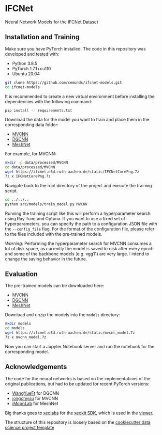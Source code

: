 IFCNet
==============================

Neural Network Models for the [IFCNet Dataset](https://ifcnet.e3d.rwth-aachen.de/)

## Installation and Training

Make sure you have PyTorch installed. The code in this repository was developed and tested with:

* Python 3.8.5
* PyTorch 1.7.1+cu110
* Ubuntu 20.04

```bash
git clone https://github.com/cemunds/ifcnet-models.git
cd ifcnet-models
```

It is recommended to create a new virtual environment before installing the dependencies with the following command:

```bash
pip install -r requirements.txt
```

Download the data for the model you want to train and place them in the corresponding data folder:

* [MVCNN](https://ifcnet.e3d.rwth-aachen.de/static/IFCNetCorePng.7z)
* [DGCNN](https://ifcnet.e3d.rwth-aachen.de/static/IFCNetCorePly.7z)
* [MeshNet](https://ifcnet.e3d.rwth-aachen.de/static/IFCNetCoreNpz.7z)

For example, for MVCNN:
```bash
mkdir -p data/processed/MVCNN
cd data/processed/MVCNN
wget https://ifcnet.e3d.rwth-aachen.de/static/IFCNetCorePng.7z
7z x IFCNetCorePng.7z
```

Navigate back to the root directory of the project and execute the training script.
```bash
cd ../../..
python src/models/train_model.py MVCNN
```
Running the training script like this will perform a hyperparameter search using Ray Tune and Optuna. If you want to use a fixed set of hyperparameters, you can specify the path to a configuration JSON file with the `--config_file` flag. For the format of the configuration file, please refer to the files included with the pre-trained models.

*Warning:* Performing the hyperparameter search for MVCNN consumes a lot of disk space, as currently the model is saved to disk after every epoch and some of the backbone models (e.g. vgg11) are very large. I intend to change the saving behavior in the future.

## Evaluation

The pre-trained models can be downloaded here:
* [MVCNN](https://ifcnet.e3d.rwth-aachen.de/static/mvcnn_model.7z)
* [DGCNN](https://ifcnet.e3d.rwth-aachen.de/static/dgcnn_model.7z)
* [MeshNet](https://ifcnet.e3d.rwth-aachen.de/static/meshnet_model.7z)

Download and unzip the models into the `models` directory:

```bash
mkdir models
cd models
wget https://ifcnet.e3d.rwth-aachen.de/static/mvcnn_model.7z
7z x mvcnn_model.7z
```
Now you can start a Jupyter Notebook server and run the notebook for the corresponding model.

## Acknowledgements
The code for the neural networks is based on the implementations of the original publications, but had to be updated for recent PyTorch versions:
* [WangYueFt](https://github.com/WangYueFt/dgcnn) for DGCNN
* [jongchyisu](https://github.com/jongchyisu/mvcnn_pytorch) for MVCNN
* [iMoonLab](https://github.com/iMoonLab/MeshNet) for MeshNet

Big thanks goes to [xeolabs](https://github.com/xeolabs) for the [xeokit SDK](https://github.com/xeokit/xeokit-sdk), which is used in the [viewer](https://ifcnet.e3d.rwth-aachen.de/).

The structure of this repository is loosely based on the [cookiecutter data science project template](https://drivendata.github.io/cookiecutter-data-science/)
